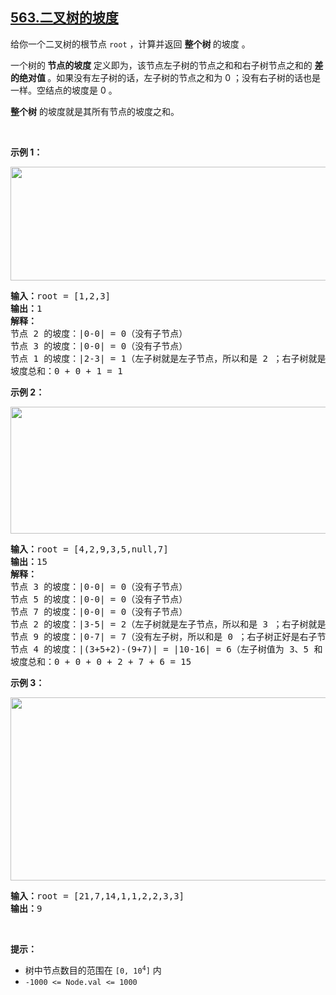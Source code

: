 ## [563.二叉树的坡度](https://leetcode.cn/problems/binary-tree-tilt/)
<p>给你一个二叉树的根节点 <code>root</code> ，计算并返回 <strong>整个树 </strong>的坡度 。</p>

<p>一个树的<strong> 节点的坡度 </strong>定义即为，该节点左子树的节点之和和右子树节点之和的 <strong>差的绝对值 </strong>。如果没有左子树的话，左子树的节点之和为 0 ；没有右子树的话也是一样。空结点的坡度是 0 。</p>

<p><strong>整个树</strong> 的坡度就是其所有节点的坡度之和。</p>

<p>&nbsp;</p>

<p><strong>示例 1：</strong></p>
<img alt="" src="https://assets.leetcode.com/uploads/2020/10/20/tilt1.jpg" style="width: 712px; height: 182px;" />
<pre>
<strong>输入：</strong>root = [1,2,3]
<strong>输出：</strong>1
<strong>解释：</strong>
节点 2 的坡度：|0-0| = 0（没有子节点）
节点 3 的坡度：|0-0| = 0（没有子节点）
节点 1 的坡度：|2-3| = 1（左子树就是左子节点，所以和是 2 ；右子树就是右子节点，所以和是 3 ）
坡度总和：0 + 0 + 1 = 1
</pre>

<p><strong>示例 2：</strong></p>
<img alt="" src="https://assets.leetcode.com/uploads/2020/10/20/tilt2.jpg" style="width: 800px; height: 203px;" />
<pre>
<strong>输入：</strong>root = [4,2,9,3,5,null,7]
<strong>输出：</strong>15
<strong>解释：</strong>
节点 3 的坡度：|0-0| = 0（没有子节点）
节点 5 的坡度：|0-0| = 0（没有子节点）
节点 7 的坡度：|0-0| = 0（没有子节点）
节点 2 的坡度：|3-5| = 2（左子树就是左子节点，所以和是 3 ；右子树就是右子节点，所以和是 5 ）
节点 9 的坡度：|0-7| = 7（没有左子树，所以和是 0 ；右子树正好是右子节点，所以和是 7 ）
节点 4 的坡度：|(3+5+2)-(9+7)| = |10-16| = 6（左子树值为 3、5 和 2 ，和是 10 ；右子树值为 9 和 7 ，和是 16 ）
坡度总和：0 + 0 + 0 + 2 + 7 + 6 = 15
</pre>

<p><strong>示例 3：</strong></p>
<img alt="" src="https://assets.leetcode.com/uploads/2020/10/20/tilt3.jpg" style="width: 800px; height: 293px;" />
<pre>
<strong>输入：</strong>root = [21,7,14,1,1,2,2,3,3]
<strong>输出：</strong>9
</pre>

<p>&nbsp;</p>

<p><strong>提示：</strong></p>

<ul>
	<li>树中节点数目的范围在 <code>[0, 10<sup>4</sup>]</code> 内</li>
	<li><code>-1000 &lt;= Node.val &lt;= 1000</code></li>
</ul>
